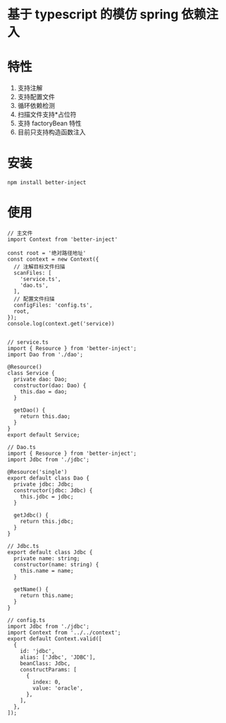 # 基于 typescript 的模仿 spring 依赖注入

# 特性

1. 支持注解
2. 支持配置文件
3. 循环依赖检测
4. 扫描文件支持\*占位符
5. 支持 factoryBean 特性
6. 目前只支持构造函数注入

# 安装

`npm install better-inject`

# 使用

    // 主文件
    import Context from 'better-inject'

    const root = '绝对路径地址'
    const context = new Context({
      // 注解目标文件扫描
      scanFiles: [
        'service.ts',
        'dao.ts',
      ],
      // 配置文件扫描
      configFiles: 'config.ts',
      root,
    });
    console.log(context.get('service))


    // service.ts
    import { Resource } from 'better-inject';
    import Dao from './dao';

    @Resource()
    class Service {
      private dao: Dao;
      constructor(dao: Dao) {
        this.dao = dao;
      }

      getDao() {
        return this.dao;
      }
    }
    export default Service;

    // Dao.ts
    import { Resource } from 'better-inject';
    import Jdbc from './jdbc';

    @Resource('single')
    export default class Dao {
      private jdbc: Jdbc;
      constructor(jdbc: Jdbc) {
        this.jdbc = jdbc;
      }

      getJdbc() {
        return this.jdbc;
      }
    }

    // Jdbc.ts
    export default class Jdbc {
      private name: string;
      constructor(name: string) {
        this.name = name;
      }

      getName() {
        return this.name;
      }
    }

    // config.ts
    import Jdbc from './jdbc';
    import Context from '../../context';
    export default Context.valid([
      {
        id: 'jdbc',
        alias: ['Jdbc', 'JDBC'],
        beanClass: Jdbc,
        constructParams: [
          {
            index: 0,
            value: 'oracle',
          },
        ],
      },
    ]);
